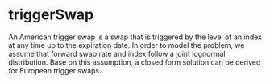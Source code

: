 # triggerSwap
An American trigger swap is a swap that is triggered by the level of an index at any time up to the expiration date. In order to model the problem, we assume that forward swap rate and index follow a joint lognormal distribution. Base on this assumption, a closed form solution can be derived for European trigger swaps.
